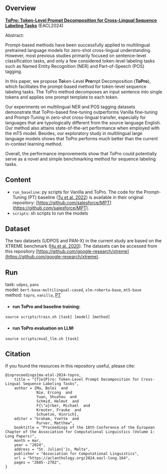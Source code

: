 ## Overview

**[ToPro: Token-Level Prompt Decomposition for Cross-Lingual Sequence Labeling Tasks](https://aclanthology.org/2024.eacl-long.164)** (EACL2024)

Abstract: 

Prompt-based methods have been successfully applied to multilingual pretrained language models for zero-shot cross-lingual understanding. However, most previous studies primarily focused on sentence-level classification tasks, and only a few considered token-level labeling tasks such as Named Entity Recognition (NER) and Part-of-Speech (POS) tagging. 

In this paper, we propose **To**ken-Level **Pro**mpt Decomposition (**ToPro**), which facilitates the prompt-based method for token-level sequence labeling tasks. The ToPro method decomposes an input sentence into single tokens and applies one prompt template to each token. 

Our experiments on multilingual NER and POS tagging datasets demonstrate that ToPro-based fine-tuning outperforms Vanilla fine-tuning and Prompt-Tuning in zero-shot cross-lingual transfer, especially for languages that are typologically different from the source language English. Our method also attains state-of-the-art performance when employed with the mT5 model. Besides, our exploratory study in multilingual large language models shows that ToPro performs much better than the current in-context learning method. 

Overall, the performance improvements show that ToPro could potentially serve as a novel and simple benchmarking method for sequence labeling tasks.


## Content

- `run_baseline`: py scripts for Vanilla and ToPro. The code for the Prompt-Tuning (PT) baseline ([Tu et al. 2022](https://arxiv.org/pdf/2210.12360.pdf)) is available in their original repository: [https://github.com/salesforce/MPT](https://github.com/salesforce/MPT).
- `scripts`: sh scripts to run the models


## Dataset
The two datasets (UDPOS and PAN-X) in the current study are based on the XTREME benchmark ([Hu et al. 2020](https://arxiv.org/pdf/2003.11080.pdf)). The datasets can be accessed from this repository [https://github.com/google-research/xtreme](https://github.com/google-research/xtreme).


## Run
task: `udpos`, `panx`  
model: `bert-base-multilingual-cased`, `xlm-roberta-base`, `mt5-base`  
method: `topro`, `vanilla`, [PT](https://github.com/salesforce/MPT)  

- #### run ToPro and baseline training: 
```
source scripts/train.sh [task] [model] [method]
```

- #### run ToPro evaluation on LLM: 
```
source scripts/eval_llm.sh [task]
```

## Citation

If you found the resources in this repository useful, please cite:

```
@inproceedings{ma-etal-2024-topro,
    title = "{T}o{P}ro: Token-Level Prompt Decomposition for Cross-Lingual Sequence Labeling Tasks",
    author = {Ma, Bolei  and
              Nie, Ercong  and
              Yuan, Shuzhou  and
              Schmid, Helmut  and
              F{\"a}rber, Michael  and
              Kreuter, Frauke  and
              Schuetze, Hinrich},
    editor = "Graham, Yvette  and
              Purver, Matthew",
    booktitle = "Proceedings of the 18th Conference of the European Chapter of the Association for Computational Linguistics (Volume 1: Long Papers)",
    month = mar,
    year = "2024",
    address = "St. Julian{'}s, Malta",
    publisher = "Association for Computational Linguistics",
    url = "https://aclanthology.org/2024.eacl-long.164",
    pages = "2685--2702",
}
```
